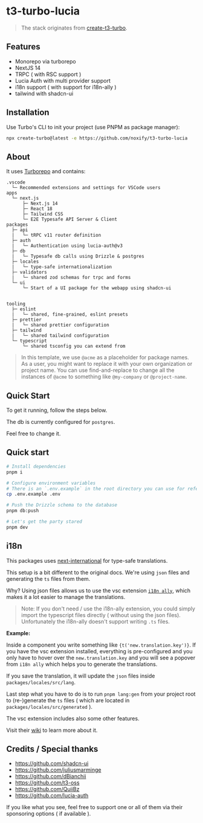 # t3-turbo-lucia

> The stack originates from [create-t3-turbo](https://github.com/t3-oss/create-t3-turbo).

## Features

- Monorepo via turborepo
- NextJS 14
- TRPC ( with RSC support )
- Lucia Auth with multi provider support
- i18n support ( with support for i18n-ally )
- tailwind with shadcn-ui

## Installation

Use Turbo's CLI to init your project (use PNPM as package manager):

```bash
npx create-turbo@latest -e https://github.com/noxify/t3-turbo-lucia
```

## About

It uses [Turborepo](https://turborepo.org) and contains:

```text
.vscode
  └─ Recommended extensions and settings for VSCode users
apps
  └─ next.js
      ├─ Next.js 14
      ├─ React 18
      ├─ Tailwind CSS
      └─ E2E Typesafe API Server & Client
packages
  ├─ api
  |   └─ tRPC v11 router definition
  ├─ auth
  |   └─ Authentication using lucia-auth@v3
  ├─ db
  |   └─ Typesafe db calls using Drizzle & postgres
  ├─ locales
  |   └─ type-safe internationalization
  ├─ validators
  |   └─ shared zod schemas for trpc and forms
  └─ ui
      └─ Start of a UI package for the webapp using shadcn-ui


tooling
  ├─ eslint
  |   └─ shared, fine-grained, eslint presets
  ├─ prettier
  |   └─ shared prettier configuration
  ├─ tailwind
  |   └─ shared tailwind configuration
  └─ typescript
      └─ shared tsconfig you can extend from
```

> In this template, we use `@acme` as a placeholder for package names. As a user, you might want to replace it with your own organization or project name. You can use find-and-replace to change all the instances of `@acme` to something like `@my-company` or `@project-name`.

## Quick Start

To get it running, follow the steps below.

The db is currently configured for `postgres`.

Feel free to change it.

## Quick start

```bash
# Install dependencies
pnpm i

# Configure environment variables
# There is an `.env.example` in the root directory you can use for reference
cp .env.example .env

# Push the Drizzle schema to the database
pnpm db:push

# Let's get the party stared
pnpm dev
```

## i18n

This packages uses [next-international](https://github.com/quiiBz/next-international) for type-safe translations.

This setup is a bit different to the original docs.
We're using `json` files and generating the `ts` files from them.

Why? Using json files allows us to use the vsc extension [`i18n ally`](https://github.com/lokalise/i18n-ally), which makes it a lot easier to manage the translations.

> Note: If you don't need / use the i18n-ally extension, you could simply import the typescript files directly ( without using the json files).
> Unfortunately the i18n-ally doesn't support writing `.ts` files.

**Example:**

Inside a component you write something like `{t('new.translation.key')}`. If you have the vsc extension installed, everything is pre-configured and you only have to hover over the `new.translation.key` and you will see a popover from `i18n ally` which helps you to generate the translations.

If you save the translation, it will update the `json` files inside `packages/locales/src/lang`.

Last step what you have to do is to run `pnpm lang:gen` from your project root to (re-)generate the `ts` files ( which are located in `packages/locales/src/generated` ).

The vsc extension includes also some other features.

Visit their [wiki](https://github.com/lokalise/i18n-ally/wiki) to learn more about it.

## Credits / Special thanks

- https://github.com/shadcn-ui
- https://github.com/juliusmarminge
- https://github.com/dBianchii
- https://github.com/t3-oss
- https://github.com/QuiiBz
- https://github.com/lucia-auth

If you like what you see, feel free to support one or all of them via their sponsoring options ( if available ).
